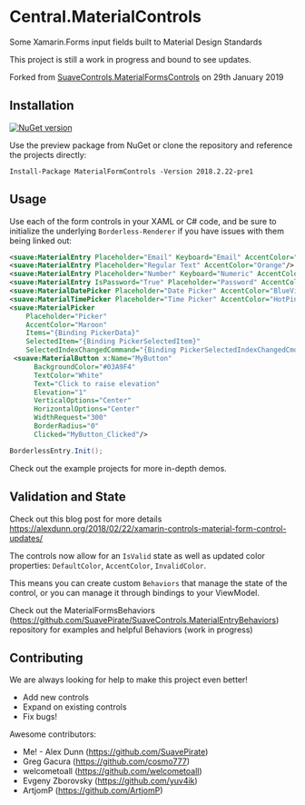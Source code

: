 # Central.MaterialControls
Some Xamarin.Forms input fields built to Material Design Standards

This project is still a work in progress and bound to see updates.

Forked from [SuaveControls.MaterialFormsControls](https://github.com/SuavePirate/SuaveControls.MaterialFormControls) on 29th January 2019

## Installation
[![NuGet version](https://badge.fury.io/nu/MaterialFormControls.svg)](https://badge.fury.io/nu/MaterialFormControls)

Use the preview package from NuGet or clone the repository and reference the projects directly:

```
Install-Package MaterialFormControls -Version 2018.2.22-pre1
```

## Usage

Use each of the form controls in your XAML or C# code, and be sure to initialize the underlying `Borderless-Renderer` if you have issues with them being linked out:


``` xml
<suave:MaterialEntry Placeholder="Email" Keyboard="Email" AccentColor="Green"/>
<suave:MaterialEntry Placeholder="Regular Text" AccentColor="Orange"/>
<suave:MaterialEntry Placeholder="Number" Keyboard="Numeric" AccentColor="Red"/>
<suave:MaterialEntry IsPassword="True" Placeholder="Password" AccentColor="Blue"/>
<suave:MaterialDatePicker Placeholder="Date Picker" AccentColor="BlueViolet"/>
<suave:MaterialTimePicker Placeholder="Time Picker" AccentColor="HotPink" />
<suave:MaterialPicker 
    Placeholder="Picker"
    AccentColor="Maroon"
    Items="{Binding PickerData}"
    SelectedItem="{Binding PickerSelectedItem}"
    SelectedIndexChangedCommand="{Binding PickerSelectedIndexChangedCmd}" />
 <suave:MaterialButton x:Name="MyButton" 
      BackgroundColor="#03A9F4" 
      TextColor="White" 
      Text="Click to raise elevation" 
      Elevation="1" 
      VerticalOptions="Center" 
      HorizontalOptions="Center"
      WidthRequest="300"
      BorderRadius="0"
      Clicked="MyButton_Clicked"/>
```

``` csharp
BorderlessEntry.Init();
```

Check out the example projects for more in-depth demos.

## Validation and State

Check out this blog post for more details https://alexdunn.org/2018/02/22/xamarin-controls-material-form-control-updates/

The controls now allow for an `IsValid` state as well as updated color properties: `DefaultColor`, `AccentColor`, `InvalidColor`.

This means you can create custom `Behaviors` that manage the state of the control, or you can manage it through bindings to your ViewModel.

Check out the MaterialFormsBehaviors (https://github.com/SuavePirate/SuaveControls.MaterialEntryBehaviors) repository for examples and helpful Behaviors (work in progress)

## Contributing

We are always looking for help to make this project even better!
- Add new controls
- Expand on existing controls
- Fix bugs!

Awesome contributors:
- Me! - Alex Dunn (https://github.com/SuavePirate)
- Greg Gacura (https://github.com/cosmo777)
- welcometoall (https://github.com/welcometoall)
- Evgeny Zborovsky (https://github.com/yuv4ik)
- ArtjomP (https://github.com/ArtjomP)
